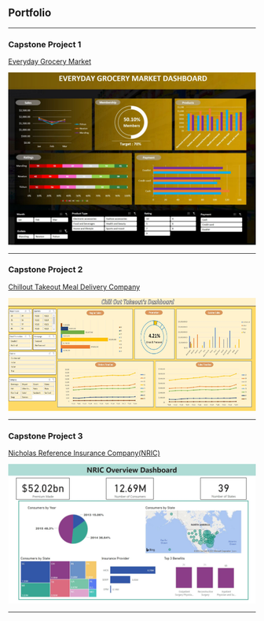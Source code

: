 ## Portfolio

---

### Capstone Project 1

<a><a href="/Capstone1">Everyday Grocery Market</a>
  
<a><a href="/Capstone1"><img src="images/Capstone 1 dashboard.JPG"/></a>

---
### Capstone Project 2
<a><a href="/Capstone2">Chillout Takeout Meal Delivery Company</a>
  
<a><a href="/Capstone2"><img src="images/Capstone 2 dashboard.JPG?raw=true" height="230"/></a>

---
### Capstone Project 3
<a><a href="/Capstone3">Nicholas Reference Insurance Company(NRIC)</a>
  
<a><a href="/Capstone3"><img src="images/Capstone 3 Dashboard.JPG?raw=true"/></a>

---
